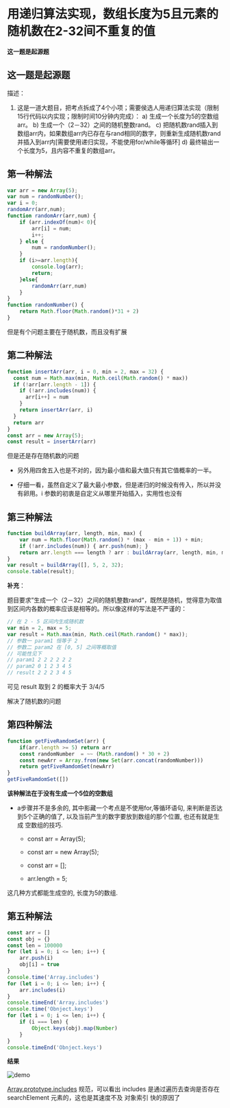 #
# 用递归算法实现，数组长度为5且元素的随机数在2-32间不重复的值

**这一题是起源题**

## 这一题是起源题
描述：

1. 这是一道大题目，把考点拆成了4个小项；需要侯选人用递归算法实现（限制15行代码以内实现；限制时间10分钟内完成）：
   a) 生成一个长度为5的空数组arr。
   b) 生成一个（2－32）之间的随机整数rand。
   c) 把随机数rand插入到数组arr内，如果数组arr内已存在与rand相同的数字，则重新生成随机数rand并插入到arr内[需要使用递归实现，不能使用for/while等循环]
   d) 最终输出一个长度为5，且内容不重复的数组arr。

## 第一种解法

```js
var arr = new Array(5);
var num = randomNumber();
var i = 0;
randomArr(arr,num);
function randomArr(arr,num) {
    if (arr.indexOf(num)< 0){
        arr[i] = num;
        i++;
    } else {
        num = randomNumber();
    }
    if (i>=arr.length){
        console.log(arr);
        return;
    }else{
        randomArr(arr,num)
    }
}
function randomNumber() {
    return Math.floor(Math.random()*31 + 2)
}
```

但是有个问题主要在于随机数，而且没有扩展

## 第二种解法

```js
function insertArr(arr, i = 0, min = 2, max = 32) {
  const num = Math.max(min, Math.ceil(Math.random() * max))
  if (!arr[arr.length - 1]) {
    if (!arr.includes(num)) { 
      arr[i++] = num
    }
    return insertArr(arr, i) 
  }
  return arr 
}
const arr = new Array(5);
const result = insertArr(arr)
```

但是还是存在随机数的问题

* 另外用四舍五入也是不对的，因为最小值和最大值只有其它值概率的一半。

* 仔细一看，虽然自定义了最大最小参数，但是递归的时候没有传入，所以并没有卵用。i 参数的初衷是自定义从哪里开始插入，实用性也没有

## 第三种解法

```js
function buildArray(arr, length, min, max) {
    var num = Math.floor(Math.random() * (max - min + 1)) + min;
    if (!arr.includes(num)) { arr.push(num); }
    return arr.length === length ? arr : buildArray(arr, length, min, max);
}
var result = buildArray([], 5, 2, 32);
console.table(result);
```

**补充**：

题目要求”生成一个（2－32）之间的随机整数rand“，既然是随机，觉得意为取值到区间内各数的概率应该是相等的。所以像这样的写法是不严谨的：

```js
// 在 2 - 5 区间内生成随机数
var min = 2, max = 5;
var result = Math.max(min, Math.ceil(Math.random() * max));
// 参数一 param1 恒等于 2
// 参数二 param2 在 [0, 5] 之间等概取值
// 可能性见下
// param1 2 2 2 2 2 2
// param2 0 1 2 3 4 5
// result 2 2 2 3 4 5
```

可见 result 取到 2 的概率大于 3/4/5

解决了随机数的问题

## 第四种解法

```js
function getFiveRamdomSet(arr) {
    if(arr.length >= 5) return arr
    const randomNumber  = ~~ (Math.random() * 30 + 2)
    const newArr = Array.from(new Set(arr.concat(randomNumber)))
    return getFiveRamdomSet(newArr)
}
getFiveRamdomSet([])
```

**该种解法在于没有生成一个5位的空数组**

* a步骤并不是多余的, 其中影藏一个考点是不使用for,等循环语句, 来判断是否达到5个正确的值了, 以及当前产生的数字要放到数组的那个位置, 也还有就是生成 空数组的技巧. 

    * const arr = Array(5); 

    * const arr = new Array(5); 

    * const arr = [];

    * arr.length = 5; 

这几种方式都能生成空的, 长度为5的数组. 

## 第五种解法

```js
const arr = []
const obj = {}
const len = 100000
for (let i = 0; i <= len; i++) {
    arr.push(i)
    obj[i] = true
}
console.time('Array.includes')
for (let i = 0; i <= len; i++) {
    arr.includes(i)
}
console.timeEnd('Array.includes')
console.time('Obnject.keys')
for (let i = 0; i <= len; i++) {
    if (i === len) {
        Object.keys(obj).map(Number)
    }
}
console.timeEnd('Obnject.keys')
```

**结果**

![demo](/notes/assets/js/1618194838(1).jpg)

[Array.prototype.includes](https://www.ecma-international.org/ecma-262/7.0/#sec-array.prototype.includes) 规范，可以看出 includes 是通过遍历去查询是否存在 searchElement 元素的，这也是其速度不及 对象索引 快的原因了

